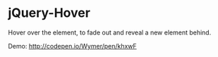 jQuery-Hover
============

Hover over the element, to fade out and reveal a new element behind.

Demo: http://codepen.io/Wymer/pen/khxwF
